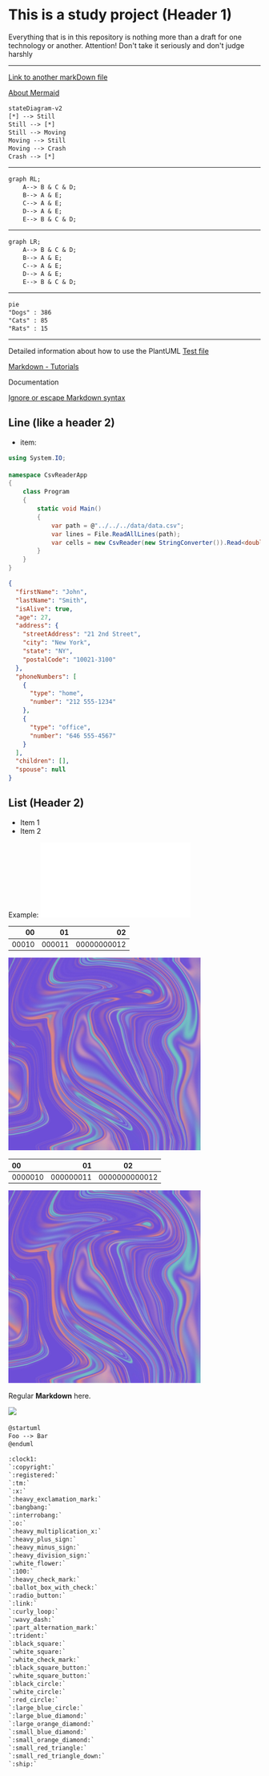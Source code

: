 # This is a study project (Header 1)

Everything that is in this repository is nothing more than a draft for one technology or another.
Attention! Don't take it seriously and don't judge harshly

***

[Link to another markDown file](markDownContent/test.markdown "Hover over")

[About Mermaid](https://mermaid-js.github.io/mermaid/#/?id=about-mermaid)

```mermaid
stateDiagram-v2
[*] --> Still
Still --> [*]
Still --> Moving
Moving --> Still
Moving --> Crash
Crash --> [*]
```

***

```mermaid
graph RL;
    A--> B & C & D;
    B--> A & E;
    C--> A & E;
    D--> A & E;
    E--> B & C & D;
```

***

```mermaid
graph LR;
    A--> B & C & D;
    B--> A & E;
    C--> A & E;
    D--> A & E;
    E--> B & C & D;
```

***

```mermaid
pie
"Dogs" : 386
"Cats" : 85
"Rats" : 15
```

***
Detailed information about how to use the PlantUML [Test file](markDownContent/test.md)

[Markdown - Tutorials](https://www.w3schools.io/file/markdown-introduction/ "Markdown - Tutorials")

Documentation

[Ignore or escape Markdown syntax](https://docs.microsoft.com/en-us/azure/devops/project/wiki/markdown-guidance?view=azure-devops#ignore-or-escape-markdown-syntax-to-enter-specific-or-literal-characters)

Line (like a header 2)
---
* item:

```cs
using System.IO;

namespace CsvReaderApp
{
    class Program
    {
        static void Main()
        {
            var path = @"../../../data/data.csv";
            var lines = File.ReadAllLines(path);
            var cells = new CsvReader(new StringConverter()).Read<double>(lines);
        }
    }
}
```

```json
{
  "firstName": "John",
  "lastName": "Smith",
  "isAlive": true,
  "age": 27,
  "address": {
    "streetAddress": "21 2nd Street",
    "city": "New York",
    "state": "NY",
    "postalCode": "10021-3100"
  },
  "phoneNumbers": [
    {
      "type": "home",
      "number": "212 555-1234"
    },
    {
      "type": "office",
      "number": "646 555-4567"
    }
  ],
  "children": [],
  "spouse": null
}
```


## List (Header 2)
* Item 1
* Item 2

Example:
![hey](readmeMdImg/test.img)

|00|01|02|
|-:|-:|-:|
|00010|000011|00000000012|

<p>
  <img src="readmeMdImg/test.img" width=384 height=384/>
</p>

|00|01|02|
|:-|-:|:-:|
|0000010|000000011|0000000000012|

<p>
  <img src="markDownContent/img/test.img" width=384 height=384/>
</p> 


Regular **Markdown** here.

<!--
@startuml firstDiagram

Alice -> Bob: Hello
Bob -> Alice: Hi!
	
@enduml
-->

![](firstDiagram.svg)

    @startuml
    Foo --> Bar
    @enduml
<div hidden>
```
@startuml secontDiagram
    Foo --> Bar
@enduml
```
</div>

```
:clock1:
`:copyright:`
`:registered:`
`:tm:`
`:x:`
`:heavy_exclamation_mark:`
`:bangbang:`
`:interrobang:`
`:o:`
`:heavy_multiplication_x:`
`:heavy_plus_sign:`
`:heavy_minus_sign:`
`:heavy_division_sign:`
`:white_flower:`
`:100:`
`:heavy_check_mark:`
`:ballot_box_with_check:`
`:radio_button:`
`:link:`
`:curly_loop:`
`:wavy_dash:`
`:part_alternation_mark:`
`:trident:`
`:black_square:`
`:white_square:`
`:white_check_mark:`
`:black_square_button:`
`:white_square_button:`
`:black_circle:`
`:white_circle:`
`:red_circle:`
`:large_blue_circle:`
`:large_blue_diamond:`
`:large_orange_diamond:`
`:small_blue_diamond:`
`:small_orange_diamond:`
`:small_red_triangle:`
`:small_red_triangle_down:`
`:ship:`
```